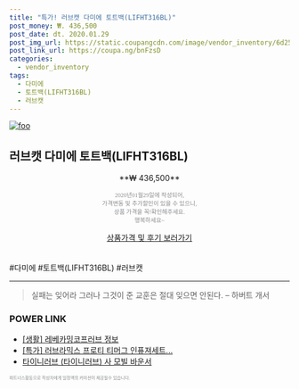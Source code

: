 ```yaml
--- 
title: "특가! 러브캣 다미에 토트백(LIFHT316BL)" 
post_money: ₩. 436,500 
post_date: dt. 2020.01.29 
post_img_url: https://static.coupangcdn.com/image/vendor_inventory/6d25/8bee05c2604ec950db35f93c0997eb6f537f7f1e36eb1091b63755c67ebf.jpg 
post_link_url: https://coupa.ng/bnFzsD 
categories: 
  - vendor_inventory 
tags: 
  - 다미에 
  - 토트백(LIFHT316BL) 
  - 러브캣 
--- 
```

[![foo](https://static.coupangcdn.com/image/vendor_inventory/6d25/8bee05c2604ec950db35f93c0997eb6f537f7f1e36eb1091b63755c67ebf.jpg)](https://coupa.ng/bnFzsD) 

## 러브캣 다미에 토트백(LIFHT316BL) 
<p style="text-align: center;">**₩ 436,500**</p> 
<p style="text-align: center;"><span style="color: #898c8f; font-family: Georgia,Times,serif; font-size: 0.75em;">2020년01월29일에 작성되어, <br>가격변동 및 추가할인이 있을 수 있으니,<br> 상품 가격을 꼭!확인해주세요.<br>행복하세요~</span> 
</p>	 
<div markdown="0" style="text-align: center;"><a href="https://coupa.ng/bnFzsD" class="btn btn--success">상품가격 및 후기 보러가기</a></div> 
<br><br> 
  #다미에 #토트백(LIFHT316BL) #러브캣 
<hr> 

> 실패는 잊어라 그러나 그것이 준 교훈은 절대 잊으면 안된다. – 하버트 개서 


### POWER LINK

* <a href="https://blog.naver.com/santokki14/221767852580" target="_blank"> [생활] 레베카밍코프러브 정보 </a>
* <a href="https://blog.naver.com/an0733/221787863339" target="_blank">[특가] 러브라믹스 프로티 티머그 인퓨져세트...</a>
* <a href="https://blog.naver.com/sakai111/221784290963" target="_blank">타이니러브 (타이니러브) 사 모빌 바운서</a>

<span style="color: #898c8f; font-family: Georgia,Times,serif; font-size: 0.55em;">파트너스활동으로 작성자에게 일정액의 커미션이 제공될수 있습니다.</span> 
